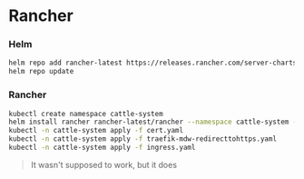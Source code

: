 # Rancher

### Helm
```sh
helm repo add rancher-latest https://releases.rancher.com/server-charts/latest
helm repo update
```

### Rancher
```sh
kubectl create namespace cattle-system
helm install rancher rancher-latest/rancher --namespace cattle-system --set hostname=rancher.audryus.arpa --set ingress.extraAnnotations.'cert-manager\.io/cluster-issuer'=cluster-issuer 
kubectl -n cattle-system apply -f cert.yaml 
kubectl -n cattle-system apply -f traefik-mdw-redirecttohttps.yaml
kubectl -n cattle-system apply -f ingress.yaml
```
> It wasn't supposed to work, but it does